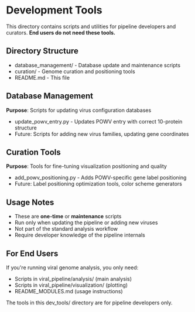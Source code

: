 # Development Tools

This directory contains scripts and utilities for pipeline developers and curators. **End users do not need these tools.**

## Directory Structure

- database_management/ - Database update and maintenance scripts
- curation/ - Genome curation and positioning tools  
- README.md - This file

## Database Management

**Purpose**: Scripts for updating virus configuration databases

- update_powv_entry.py - Updates POWV entry with correct 10-protein structure
- Future: Scripts for adding new virus families, updating gene coordinates

## Curation Tools

**Purpose**: Tools for fine-tuning visualization positioning and quality

- add_powv_positioning.py - Adds POWV-specific gene label positioning
- Future: Label positioning optimization tools, color scheme generators

## Usage Notes

- These are **one-time** or **maintenance** scripts
- Run only when updating the pipeline or adding new viruses
- Not part of the standard analysis workflow
- Require developer knowledge of the pipeline internals

## For End Users

If you're running viral genome analysis, you only need:
- Scripts in viral_pipeline/analysis/ (main analysis)
- Scripts in viral_pipeline/visualization/ (plotting)
- README_MODULES.md (usage instructions)

The tools in this dev_tools/ directory are for pipeline developers only.
